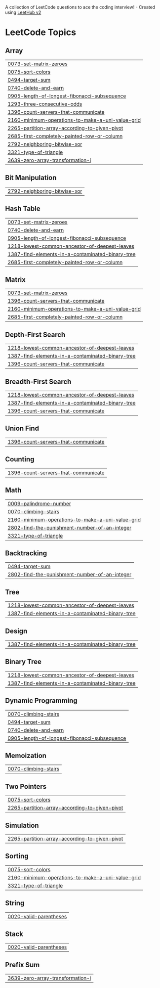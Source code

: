 A collection of LeetCode questions to ace the coding interview! - Created using [LeetHub v2](https://github.com/arunbhardwaj/LeetHub-2.0)
<!---LeetCode Topics Start-->
# LeetCode Topics
## Array
|  |
| ------- |
| [0073-set-matrix-zeroes](https://github.com/Surya-Hitesh-Nalam/LeetCode/tree/master/0073-set-matrix-zeroes) |
| [0075-sort-colors](https://github.com/Surya-Hitesh-Nalam/LeetCode/tree/master/0075-sort-colors) |
| [0494-target-sum](https://github.com/Surya-Hitesh-Nalam/LeetCode/tree/master/0494-target-sum) |
| [0740-delete-and-earn](https://github.com/Surya-Hitesh-Nalam/LeetCode/tree/master/0740-delete-and-earn) |
| [0905-length-of-longest-fibonacci-subsequence](https://github.com/Surya-Hitesh-Nalam/LeetCode/tree/master/0905-length-of-longest-fibonacci-subsequence) |
| [1293-three-consecutive-odds](https://github.com/Surya-Hitesh-Nalam/LeetCode/tree/master/1293-three-consecutive-odds) |
| [1396-count-servers-that-communicate](https://github.com/Surya-Hitesh-Nalam/LeetCode/tree/master/1396-count-servers-that-communicate) |
| [2160-minimum-operations-to-make-a-uni-value-grid](https://github.com/Surya-Hitesh-Nalam/LeetCode/tree/master/2160-minimum-operations-to-make-a-uni-value-grid) |
| [2265-partition-array-according-to-given-pivot](https://github.com/Surya-Hitesh-Nalam/LeetCode/tree/master/2265-partition-array-according-to-given-pivot) |
| [2685-first-completely-painted-row-or-column](https://github.com/Surya-Hitesh-Nalam/LeetCode/tree/master/2685-first-completely-painted-row-or-column) |
| [2792-neighboring-bitwise-xor](https://github.com/Surya-Hitesh-Nalam/LeetCode/tree/master/2792-neighboring-bitwise-xor) |
| [3321-type-of-triangle](https://github.com/Surya-Hitesh-Nalam/LeetCode/tree/master/3321-type-of-triangle) |
| [3639-zero-array-transformation-i](https://github.com/Surya-Hitesh-Nalam/LeetCode/tree/master/3639-zero-array-transformation-i) |
## Bit Manipulation
|  |
| ------- |
| [2792-neighboring-bitwise-xor](https://github.com/Surya-Hitesh-Nalam/LeetCode/tree/master/2792-neighboring-bitwise-xor) |
## Hash Table
|  |
| ------- |
| [0073-set-matrix-zeroes](https://github.com/Surya-Hitesh-Nalam/LeetCode/tree/master/0073-set-matrix-zeroes) |
| [0740-delete-and-earn](https://github.com/Surya-Hitesh-Nalam/LeetCode/tree/master/0740-delete-and-earn) |
| [0905-length-of-longest-fibonacci-subsequence](https://github.com/Surya-Hitesh-Nalam/LeetCode/tree/master/0905-length-of-longest-fibonacci-subsequence) |
| [1218-lowest-common-ancestor-of-deepest-leaves](https://github.com/Surya-Hitesh-Nalam/LeetCode/tree/master/1218-lowest-common-ancestor-of-deepest-leaves) |
| [1387-find-elements-in-a-contaminated-binary-tree](https://github.com/Surya-Hitesh-Nalam/LeetCode/tree/master/1387-find-elements-in-a-contaminated-binary-tree) |
| [2685-first-completely-painted-row-or-column](https://github.com/Surya-Hitesh-Nalam/LeetCode/tree/master/2685-first-completely-painted-row-or-column) |
## Matrix
|  |
| ------- |
| [0073-set-matrix-zeroes](https://github.com/Surya-Hitesh-Nalam/LeetCode/tree/master/0073-set-matrix-zeroes) |
| [1396-count-servers-that-communicate](https://github.com/Surya-Hitesh-Nalam/LeetCode/tree/master/1396-count-servers-that-communicate) |
| [2160-minimum-operations-to-make-a-uni-value-grid](https://github.com/Surya-Hitesh-Nalam/LeetCode/tree/master/2160-minimum-operations-to-make-a-uni-value-grid) |
| [2685-first-completely-painted-row-or-column](https://github.com/Surya-Hitesh-Nalam/LeetCode/tree/master/2685-first-completely-painted-row-or-column) |
## Depth-First Search
|  |
| ------- |
| [1218-lowest-common-ancestor-of-deepest-leaves](https://github.com/Surya-Hitesh-Nalam/LeetCode/tree/master/1218-lowest-common-ancestor-of-deepest-leaves) |
| [1387-find-elements-in-a-contaminated-binary-tree](https://github.com/Surya-Hitesh-Nalam/LeetCode/tree/master/1387-find-elements-in-a-contaminated-binary-tree) |
| [1396-count-servers-that-communicate](https://github.com/Surya-Hitesh-Nalam/LeetCode/tree/master/1396-count-servers-that-communicate) |
## Breadth-First Search
|  |
| ------- |
| [1218-lowest-common-ancestor-of-deepest-leaves](https://github.com/Surya-Hitesh-Nalam/LeetCode/tree/master/1218-lowest-common-ancestor-of-deepest-leaves) |
| [1387-find-elements-in-a-contaminated-binary-tree](https://github.com/Surya-Hitesh-Nalam/LeetCode/tree/master/1387-find-elements-in-a-contaminated-binary-tree) |
| [1396-count-servers-that-communicate](https://github.com/Surya-Hitesh-Nalam/LeetCode/tree/master/1396-count-servers-that-communicate) |
## Union Find
|  |
| ------- |
| [1396-count-servers-that-communicate](https://github.com/Surya-Hitesh-Nalam/LeetCode/tree/master/1396-count-servers-that-communicate) |
## Counting
|  |
| ------- |
| [1396-count-servers-that-communicate](https://github.com/Surya-Hitesh-Nalam/LeetCode/tree/master/1396-count-servers-that-communicate) |
## Math
|  |
| ------- |
| [0009-palindrome-number](https://github.com/Surya-Hitesh-Nalam/LeetCode/tree/master/0009-palindrome-number) |
| [0070-climbing-stairs](https://github.com/Surya-Hitesh-Nalam/LeetCode/tree/master/0070-climbing-stairs) |
| [2160-minimum-operations-to-make-a-uni-value-grid](https://github.com/Surya-Hitesh-Nalam/LeetCode/tree/master/2160-minimum-operations-to-make-a-uni-value-grid) |
| [2802-find-the-punishment-number-of-an-integer](https://github.com/Surya-Hitesh-Nalam/LeetCode/tree/master/2802-find-the-punishment-number-of-an-integer) |
| [3321-type-of-triangle](https://github.com/Surya-Hitesh-Nalam/LeetCode/tree/master/3321-type-of-triangle) |
## Backtracking
|  |
| ------- |
| [0494-target-sum](https://github.com/Surya-Hitesh-Nalam/LeetCode/tree/master/0494-target-sum) |
| [2802-find-the-punishment-number-of-an-integer](https://github.com/Surya-Hitesh-Nalam/LeetCode/tree/master/2802-find-the-punishment-number-of-an-integer) |
## Tree
|  |
| ------- |
| [1218-lowest-common-ancestor-of-deepest-leaves](https://github.com/Surya-Hitesh-Nalam/LeetCode/tree/master/1218-lowest-common-ancestor-of-deepest-leaves) |
| [1387-find-elements-in-a-contaminated-binary-tree](https://github.com/Surya-Hitesh-Nalam/LeetCode/tree/master/1387-find-elements-in-a-contaminated-binary-tree) |
## Design
|  |
| ------- |
| [1387-find-elements-in-a-contaminated-binary-tree](https://github.com/Surya-Hitesh-Nalam/LeetCode/tree/master/1387-find-elements-in-a-contaminated-binary-tree) |
## Binary Tree
|  |
| ------- |
| [1218-lowest-common-ancestor-of-deepest-leaves](https://github.com/Surya-Hitesh-Nalam/LeetCode/tree/master/1218-lowest-common-ancestor-of-deepest-leaves) |
| [1387-find-elements-in-a-contaminated-binary-tree](https://github.com/Surya-Hitesh-Nalam/LeetCode/tree/master/1387-find-elements-in-a-contaminated-binary-tree) |
## Dynamic Programming
|  |
| ------- |
| [0070-climbing-stairs](https://github.com/Surya-Hitesh-Nalam/LeetCode/tree/master/0070-climbing-stairs) |
| [0494-target-sum](https://github.com/Surya-Hitesh-Nalam/LeetCode/tree/master/0494-target-sum) |
| [0740-delete-and-earn](https://github.com/Surya-Hitesh-Nalam/LeetCode/tree/master/0740-delete-and-earn) |
| [0905-length-of-longest-fibonacci-subsequence](https://github.com/Surya-Hitesh-Nalam/LeetCode/tree/master/0905-length-of-longest-fibonacci-subsequence) |
## Memoization
|  |
| ------- |
| [0070-climbing-stairs](https://github.com/Surya-Hitesh-Nalam/LeetCode/tree/master/0070-climbing-stairs) |
## Two Pointers
|  |
| ------- |
| [0075-sort-colors](https://github.com/Surya-Hitesh-Nalam/LeetCode/tree/master/0075-sort-colors) |
| [2265-partition-array-according-to-given-pivot](https://github.com/Surya-Hitesh-Nalam/LeetCode/tree/master/2265-partition-array-according-to-given-pivot) |
## Simulation
|  |
| ------- |
| [2265-partition-array-according-to-given-pivot](https://github.com/Surya-Hitesh-Nalam/LeetCode/tree/master/2265-partition-array-according-to-given-pivot) |
## Sorting
|  |
| ------- |
| [0075-sort-colors](https://github.com/Surya-Hitesh-Nalam/LeetCode/tree/master/0075-sort-colors) |
| [2160-minimum-operations-to-make-a-uni-value-grid](https://github.com/Surya-Hitesh-Nalam/LeetCode/tree/master/2160-minimum-operations-to-make-a-uni-value-grid) |
| [3321-type-of-triangle](https://github.com/Surya-Hitesh-Nalam/LeetCode/tree/master/3321-type-of-triangle) |
## String
|  |
| ------- |
| [0020-valid-parentheses](https://github.com/Surya-Hitesh-Nalam/LeetCode/tree/master/0020-valid-parentheses) |
## Stack
|  |
| ------- |
| [0020-valid-parentheses](https://github.com/Surya-Hitesh-Nalam/LeetCode/tree/master/0020-valid-parentheses) |
## Prefix Sum
|  |
| ------- |
| [3639-zero-array-transformation-i](https://github.com/Surya-Hitesh-Nalam/LeetCode/tree/master/3639-zero-array-transformation-i) |
<!---LeetCode Topics End-->